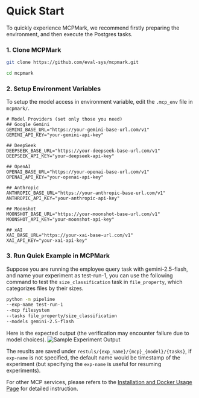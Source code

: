 # Quick Start
To quickly experience MCPMark, we recommend firstly preparing the environment, and then execute the Postgres tasks.

### 1. Clone MCPMark
```bash
git clone https://github.com/eval-sys/mcpmark.git

cd mcpmark
```

### 2. Setup Environment Variables
To setup the model access in environment variable, edit the `.mcp_env` file in `mcpmark/`.

```env
# Model Providers (set only those you need)
## Google Gemini
GEMINI_BASE_URL="https://your-gemini-base-url.com/v1"
GEMINI_API_KEY="your-gemini-api-key"

## DeepSeek
DEEPSEEK_BASE_URL="https://your-deepseek-base-url.com/v1"
DEEPSEEK_API_KEY="your-deepseek-api-key"

## OpenAI
OPENAI_BASE_URL="https://your-openai-base-url.com/v1"
OPENAI_API_KEY="your-openai-api-key"

## Anthropic
ANTHROPIC_BASE_URL="https://your-anthropic-base-url.com/v1"
ANTHROPIC_API_KEY="your-anthropic-api-key"

## Moonshot
MOONSHOT_BASE_URL="https://your-moonshot-base-url.com/v1"
MOONSHOT_API_KEY="your-moonshot-api-key"

## xAI
XAI_BASE_URL="https://your-xai-base-url.com/v1"
XAI_API_KEY="your-xai-api-key"
```

### 3. Run Quick Example in MCPMark
Suppose you are running the employee query task with gemini-2.5-flash, and name your experiment as test-run-1, you can use the following command to test the `size_classification` task in `file_property`, which categorizes files by their sizes.

```bash
python -m pipeline 
--exp-name test-run-1
--mcp filesystem
--tasks file_property/size_classification
--models gemini-2.5-flash
```

Here is the expected output (the verification may encounter failure due to model choices). 
![Sample Experiment Output](../asset/task_sample/task_sample_file_property_size_classification.png)

The reuslts are saved under `restuls/{exp_name}/{mcp}_{model}/{tasks}`, if `exp-name` is not specified, the default name would be timestamp of the experiment (but specifying the `exp-name` is useful for resuming experiments).

For other MCP services, please refers to the [Installation and Docker Usage Page](./installation_and_docker_usage.md) for detailed instruction. 


